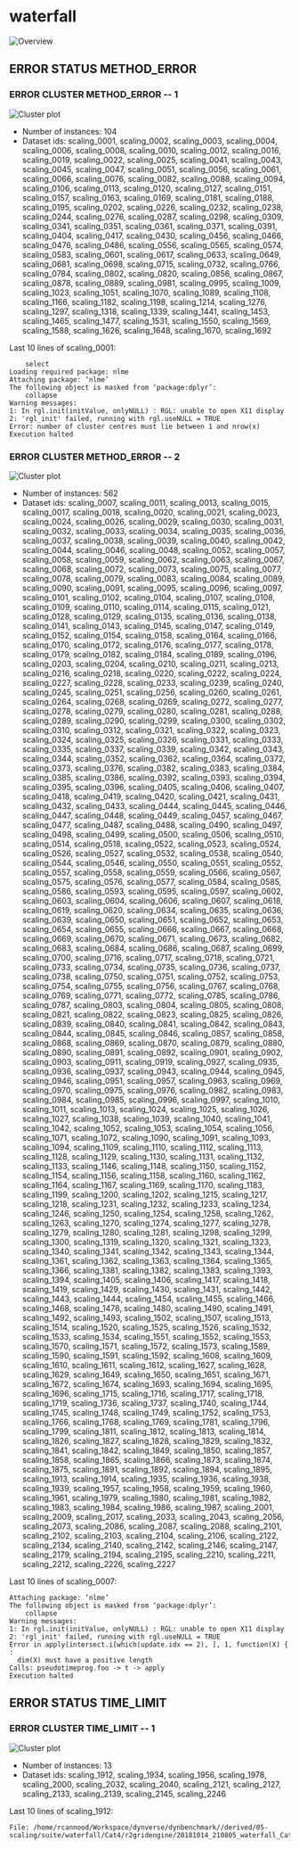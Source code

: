 # waterfall
![Overview](waterfall.png)

## ERROR STATUS METHOD_ERROR

### ERROR CLUSTER METHOD_ERROR -- 1
![Cluster plot](error_class_plots/waterfall_method_error_1.png)

 * Number of instances: 104
 * Dataset ids: scaling_0001, scaling_0002, scaling_0003, scaling_0004, scaling_0006, scaling_0008, scaling_0010, scaling_0012, scaling_0016, scaling_0019, scaling_0022, scaling_0025, scaling_0041, scaling_0043, scaling_0045, scaling_0047, scaling_0051, scaling_0056, scaling_0061, scaling_0066, scaling_0076, scaling_0082, scaling_0088, scaling_0094, scaling_0106, scaling_0113, scaling_0120, scaling_0127, scaling_0151, scaling_0157, scaling_0163, scaling_0169, scaling_0181, scaling_0188, scaling_0195, scaling_0202, scaling_0226, scaling_0232, scaling_0238, scaling_0244, scaling_0276, scaling_0287, scaling_0298, scaling_0309, scaling_0341, scaling_0351, scaling_0361, scaling_0371, scaling_0391, scaling_0404, scaling_0417, scaling_0430, scaling_0456, scaling_0466, scaling_0476, scaling_0486, scaling_0556, scaling_0565, scaling_0574, scaling_0583, scaling_0601, scaling_0617, scaling_0633, scaling_0649, scaling_0681, scaling_0698, scaling_0715, scaling_0732, scaling_0766, scaling_0784, scaling_0802, scaling_0820, scaling_0856, scaling_0867, scaling_0878, scaling_0889, scaling_0981, scaling_0995, scaling_1009, scaling_1023, scaling_1051, scaling_1070, scaling_1089, scaling_1108, scaling_1166, scaling_1182, scaling_1198, scaling_1214, scaling_1276, scaling_1297, scaling_1318, scaling_1339, scaling_1441, scaling_1453, scaling_1465, scaling_1477, scaling_1531, scaling_1550, scaling_1569, scaling_1588, scaling_1626, scaling_1648, scaling_1670, scaling_1692

Last 10 lines of scaling_0001:
```
    select
Loading required package: nlme
Attaching package: ‘nlme’
The following object is masked from ‘package:dplyr’:
    collapse
Warning messages:
1: In rgl.init(initValue, onlyNULL) : RGL: unable to open X11 display
2: 'rgl_init' failed, running with rgl.useNULL = TRUE 
Error: number of cluster centres must lie between 1 and nrow(x)
Execution halted
```

### ERROR CLUSTER METHOD_ERROR -- 2
![Cluster plot](error_class_plots/waterfall_method_error_2.png)

 * Number of instances: 562
 * Dataset ids: scaling_0007, scaling_0011, scaling_0013, scaling_0015, scaling_0017, scaling_0018, scaling_0020, scaling_0021, scaling_0023, scaling_0024, scaling_0026, scaling_0029, scaling_0030, scaling_0031, scaling_0032, scaling_0033, scaling_0034, scaling_0035, scaling_0036, scaling_0037, scaling_0038, scaling_0039, scaling_0040, scaling_0042, scaling_0044, scaling_0046, scaling_0048, scaling_0052, scaling_0057, scaling_0058, scaling_0059, scaling_0062, scaling_0063, scaling_0067, scaling_0068, scaling_0072, scaling_0073, scaling_0075, scaling_0077, scaling_0078, scaling_0079, scaling_0083, scaling_0084, scaling_0089, scaling_0090, scaling_0091, scaling_0095, scaling_0096, scaling_0097, scaling_0101, scaling_0102, scaling_0104, scaling_0107, scaling_0108, scaling_0109, scaling_0110, scaling_0114, scaling_0115, scaling_0121, scaling_0128, scaling_0129, scaling_0135, scaling_0136, scaling_0138, scaling_0141, scaling_0143, scaling_0145, scaling_0147, scaling_0149, scaling_0152, scaling_0154, scaling_0158, scaling_0164, scaling_0166, scaling_0170, scaling_0172, scaling_0176, scaling_0177, scaling_0178, scaling_0179, scaling_0182, scaling_0184, scaling_0189, scaling_0196, scaling_0203, scaling_0204, scaling_0210, scaling_0211, scaling_0213, scaling_0216, scaling_0218, scaling_0220, scaling_0222, scaling_0224, scaling_0227, scaling_0228, scaling_0233, scaling_0239, scaling_0240, scaling_0245, scaling_0251, scaling_0256, scaling_0260, scaling_0261, scaling_0264, scaling_0268, scaling_0269, scaling_0272, scaling_0277, scaling_0278, scaling_0279, scaling_0280, scaling_0281, scaling_0288, scaling_0289, scaling_0290, scaling_0299, scaling_0300, scaling_0302, scaling_0310, scaling_0312, scaling_0321, scaling_0322, scaling_0323, scaling_0324, scaling_0325, scaling_0326, scaling_0331, scaling_0333, scaling_0335, scaling_0337, scaling_0339, scaling_0342, scaling_0343, scaling_0344, scaling_0352, scaling_0362, scaling_0364, scaling_0372, scaling_0373, scaling_0376, scaling_0382, scaling_0383, scaling_0384, scaling_0385, scaling_0386, scaling_0392, scaling_0393, scaling_0394, scaling_0395, scaling_0396, scaling_0405, scaling_0406, scaling_0407, scaling_0418, scaling_0419, scaling_0420, scaling_0421, scaling_0431, scaling_0432, scaling_0433, scaling_0444, scaling_0445, scaling_0446, scaling_0447, scaling_0448, scaling_0449, scaling_0457, scaling_0467, scaling_0477, scaling_0487, scaling_0488, scaling_0490, scaling_0497, scaling_0498, scaling_0499, scaling_0500, scaling_0506, scaling_0510, scaling_0514, scaling_0518, scaling_0522, scaling_0523, scaling_0524, scaling_0526, scaling_0527, scaling_0532, scaling_0538, scaling_0540, scaling_0544, scaling_0546, scaling_0550, scaling_0551, scaling_0552, scaling_0557, scaling_0558, scaling_0559, scaling_0566, scaling_0567, scaling_0575, scaling_0576, scaling_0577, scaling_0584, scaling_0585, scaling_0586, scaling_0593, scaling_0595, scaling_0597, scaling_0602, scaling_0603, scaling_0604, scaling_0606, scaling_0607, scaling_0618, scaling_0619, scaling_0620, scaling_0634, scaling_0635, scaling_0636, scaling_0639, scaling_0650, scaling_0651, scaling_0652, scaling_0653, scaling_0654, scaling_0655, scaling_0666, scaling_0667, scaling_0668, scaling_0669, scaling_0670, scaling_0671, scaling_0673, scaling_0682, scaling_0683, scaling_0684, scaling_0686, scaling_0687, scaling_0699, scaling_0700, scaling_0716, scaling_0717, scaling_0718, scaling_0721, scaling_0733, scaling_0734, scaling_0735, scaling_0736, scaling_0737, scaling_0738, scaling_0750, scaling_0751, scaling_0752, scaling_0753, scaling_0754, scaling_0755, scaling_0756, scaling_0767, scaling_0768, scaling_0769, scaling_0771, scaling_0772, scaling_0785, scaling_0786, scaling_0787, scaling_0803, scaling_0804, scaling_0805, scaling_0808, scaling_0821, scaling_0822, scaling_0823, scaling_0825, scaling_0826, scaling_0839, scaling_0840, scaling_0841, scaling_0842, scaling_0843, scaling_0844, scaling_0845, scaling_0846, scaling_0857, scaling_0858, scaling_0868, scaling_0869, scaling_0870, scaling_0879, scaling_0880, scaling_0890, scaling_0891, scaling_0892, scaling_0901, scaling_0902, scaling_0903, scaling_0911, scaling_0919, scaling_0927, scaling_0935, scaling_0936, scaling_0937, scaling_0943, scaling_0944, scaling_0945, scaling_0946, scaling_0951, scaling_0957, scaling_0963, scaling_0969, scaling_0970, scaling_0975, scaling_0976, scaling_0982, scaling_0983, scaling_0984, scaling_0985, scaling_0996, scaling_0997, scaling_1010, scaling_1011, scaling_1013, scaling_1024, scaling_1025, scaling_1026, scaling_1027, scaling_1038, scaling_1039, scaling_1040, scaling_1041, scaling_1042, scaling_1052, scaling_1053, scaling_1054, scaling_1056, scaling_1071, scaling_1072, scaling_1090, scaling_1091, scaling_1093, scaling_1094, scaling_1109, scaling_1110, scaling_1112, scaling_1113, scaling_1128, scaling_1129, scaling_1130, scaling_1131, scaling_1132, scaling_1133, scaling_1146, scaling_1148, scaling_1150, scaling_1152, scaling_1154, scaling_1156, scaling_1158, scaling_1160, scaling_1162, scaling_1164, scaling_1167, scaling_1169, scaling_1170, scaling_1183, scaling_1199, scaling_1200, scaling_1202, scaling_1215, scaling_1217, scaling_1218, scaling_1231, scaling_1232, scaling_1233, scaling_1234, scaling_1246, scaling_1250, scaling_1254, scaling_1258, scaling_1262, scaling_1263, scaling_1270, scaling_1274, scaling_1277, scaling_1278, scaling_1279, scaling_1280, scaling_1281, scaling_1298, scaling_1299, scaling_1300, scaling_1319, scaling_1320, scaling_1321, scaling_1323, scaling_1340, scaling_1341, scaling_1342, scaling_1343, scaling_1344, scaling_1361, scaling_1362, scaling_1363, scaling_1364, scaling_1365, scaling_1366, scaling_1381, scaling_1382, scaling_1383, scaling_1393, scaling_1394, scaling_1405, scaling_1406, scaling_1417, scaling_1418, scaling_1419, scaling_1429, scaling_1430, scaling_1431, scaling_1442, scaling_1443, scaling_1444, scaling_1454, scaling_1455, scaling_1466, scaling_1468, scaling_1478, scaling_1480, scaling_1490, scaling_1491, scaling_1492, scaling_1493, scaling_1502, scaling_1507, scaling_1513, scaling_1514, scaling_1520, scaling_1525, scaling_1526, scaling_1532, scaling_1533, scaling_1534, scaling_1551, scaling_1552, scaling_1553, scaling_1570, scaling_1571, scaling_1572, scaling_1573, scaling_1589, scaling_1590, scaling_1591, scaling_1592, scaling_1608, scaling_1609, scaling_1610, scaling_1611, scaling_1612, scaling_1627, scaling_1628, scaling_1629, scaling_1649, scaling_1650, scaling_1651, scaling_1671, scaling_1672, scaling_1674, scaling_1693, scaling_1694, scaling_1695, scaling_1696, scaling_1715, scaling_1716, scaling_1717, scaling_1718, scaling_1719, scaling_1736, scaling_1737, scaling_1740, scaling_1744, scaling_1745, scaling_1748, scaling_1749, scaling_1752, scaling_1753, scaling_1766, scaling_1768, scaling_1769, scaling_1781, scaling_1796, scaling_1799, scaling_1811, scaling_1812, scaling_1813, scaling_1814, scaling_1826, scaling_1827, scaling_1828, scaling_1829, scaling_1832, scaling_1841, scaling_1842, scaling_1849, scaling_1850, scaling_1857, scaling_1858, scaling_1865, scaling_1866, scaling_1873, scaling_1874, scaling_1875, scaling_1891, scaling_1892, scaling_1894, scaling_1895, scaling_1913, scaling_1914, scaling_1935, scaling_1936, scaling_1938, scaling_1939, scaling_1957, scaling_1958, scaling_1959, scaling_1960, scaling_1961, scaling_1979, scaling_1980, scaling_1981, scaling_1982, scaling_1983, scaling_1984, scaling_1986, scaling_1987, scaling_2001, scaling_2009, scaling_2017, scaling_2033, scaling_2043, scaling_2056, scaling_2073, scaling_2086, scaling_2087, scaling_2088, scaling_2101, scaling_2102, scaling_2103, scaling_2104, scaling_2106, scaling_2122, scaling_2134, scaling_2140, scaling_2142, scaling_2146, scaling_2147, scaling_2179, scaling_2194, scaling_2195, scaling_2210, scaling_2211, scaling_2212, scaling_2226, scaling_2227

Last 10 lines of scaling_0007:
```
Attaching package: ‘nlme’
The following object is masked from ‘package:dplyr’:
    collapse
Warning messages:
1: In rgl.init(initValue, onlyNULL) : RGL: unable to open X11 display
2: 'rgl_init' failed, running with rgl.useNULL = TRUE 
Error in apply(intersect.i[which(update.idx == 2), ], 1, function(X) { : 
  dim(X) must have a positive length
Calls: pseudotimeprog.foo -> t -> apply
Execution halted
```

## ERROR STATUS TIME_LIMIT

### ERROR CLUSTER TIME_LIMIT -- 1
![Cluster plot](error_class_plots/waterfall_time_limit_1.png)

 * Number of instances: 13
 * Dataset ids: scaling_1912, scaling_1934, scaling_1956, scaling_1978, scaling_2000, scaling_2032, scaling_2040, scaling_2121, scaling_2127, scaling_2133, scaling_2139, scaling_2145, scaling_2246

Last 10 lines of scaling_1912:
```
File: /home/rcannood/Workspace/dynverse/dynbenchmark//derived/05-scaling/suite/waterfall/Cat4/r2gridengine/20181014_210805_waterfall_Cat4_sbr5SBQabX/log/log.177.e.txt
```


